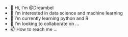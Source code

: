 - 👋 Hi, I’m @Dreambel
- 👀 I’m interested in data science and machine learning
- 🌱 I’m currently learning python and R
- 💞️ I’m looking to collaborate on ...
- 📫 How to reach me ...

<!---
Dreambel/Dreambel is a ✨ special ✨ repository because its `README.md` (this file) appears on your GitHub profile.
You can click the Preview link to take a look at your changes.
--->
